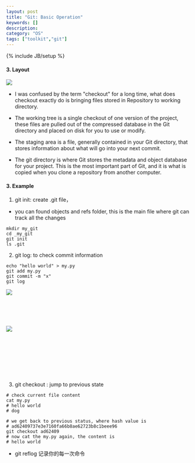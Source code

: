 ```yaml
---
layout: post
title: "Git: Basic Operation"
keywords: []
description: 
category: "OS"
tags: ["toolkit","git"]
---
```

{% include JB/setup %}



#### 3. Layout

<img align="left" src="{{IMAGE_PATH}}/os-software-git-philosophy-layout.png" /> <br />


- I was confused by the term "checkout" for a long time, what does checkout 
  exactly do is bringing files stored in Repository to working directory.
- The working tree is a single checkout of one version of the project, these
  files are pulled out of the compressed database in the Git directory and
  placed on disk for you to use or modify.
- The staging area is a file, generally contained in your Git directory, that
  stores information about what will go into your next commit.

- The git directory is where Git stores the metadata and object database for
  your project. This is the most important part of Git, and it is what is copied
  when you clone a repository from another computer.


#### 3. Example

1. git init: create .git file，
- you can found objects and refs folder, this is the main file where git can
  track all the changes

```shell
mkdir my_git
cd _my_git
git init
ls .git
```


2. git log: to check commit information

```shell
echo "hello world" > my.py
git add my.py
git commit -m "x" 
git log
```
<img align="left" src="{{IMAGE_PATH}}/os-software-git-philosophy-first-coomit.png" /> <br />
<br /> <br /> <br /> <br />


<img align="left" src="{{IMAGE_PATH}}/os-software-git-philosophy-second-coomit.png" /> <br />
<br /> <br /> <br /> <br /> <br /> <br /> <br /> 


3. git checkout <hash-value>: jump to previous state

```shell
# check current file content
cat my.py
# hello world
# dog

# we get back to previous status, where hash value is
# ad62409737e3e7160fa66b8ae62723b8c1beee96
git checkout ad62409
# now cat the my.py again, the content is
# hello world
```

* git reflog 记录你的每一次命令

